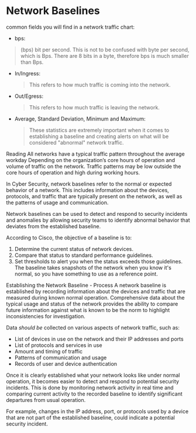 # Network Baselines
common fields you will find in a network traffic chart:
- bps:
> (bps) bit per second.
> This is not to be confused with byte per second, which is Bps.
> There are 8 bits in a byte, therefore bps is much smaller than Bps.
- In/Ingress:
  > This refers to how much traffic is coming into the network.
- Out/Egress:
  > This refers to how much traffic is leaving the network.
- Average, Standard Deviation, Minimum and Maximum:
  > These statistics are extremely important when it comes to establishing a baseline
  > and creating alerts on what will be considered "abnormal" network traffic.

Reading
All networks have a typical traffic pattern throughout the average workday
Depending on the organization’s core hours of operation and volume of traffic on the network.
Traffic patterns may be low outside the core hours of operation and high during working hours.

In Cyber Security, network baselines refer to the normal or expected behavior of a network.
This includes information about the devices, protocols, and traffic that are typically present on the network,
as well as the patterns of usage and communication.

Network baselines can be used to detect and respond to security incidents and anomalies
by allowing security teams to identify abnormal behavior that deviates from the established baseline.

According to Cisco, the objective of a baseline is to:

1. Determine the current status of network devices.
2. Compare that status to standard performance guidelines.
3. Set thresholds to alert you when the status exceeds those guidelines.
The baseline takes snapshots of the network when you know it's normal, so you have something to use as a reference point.

Establishing the Network Baseline - Process
A network baseline is established by recording information about the devices and traffic that are measured during known normal operation.
Comprehensive data about the typical usage and status of the network provides the ability to compare future information against what is known to be the norm to highlight inconsistencies for investigation.

Data *should be* collected on various aspects of network traffic, such as:
- List of devices in use on the network and their IP addresses and ports
- List of protocols and services in use
- Amount and timing of traffic
- Patterns of communication and usage
- Records of user and device authentication

Once it is clearly established what your network looks like under normal operation,
it becomes easier to detect and respond to potential security incidents.
This is done by monitoring network activity in real time and
comparing current activity to the recorded baseline to identify significant departures from usual operation.

For example, changes in the IP address, port, or protocols used by a device that are not part of the established baseline,
could indicate a potential security incident.

